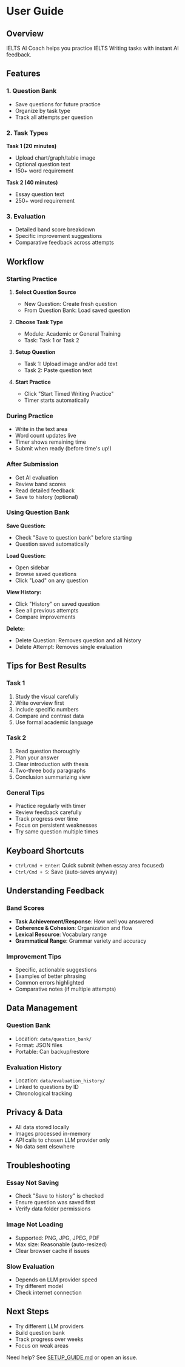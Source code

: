 # User Guide

## Overview

IELTS AI Coach helps you practice IELTS Writing tasks with instant AI feedback.

## Features

### 1. Question Bank
- Save questions for future practice
- Organize by task type
- Track all attempts per question

### 2. Task Types

**Task 1 (20 minutes)**
- Upload chart/graph/table image
- Optional question text
- 150+ word requirement

**Task 2 (40 minutes)**
- Essay question text
- 250+ word requirement

### 3. Evaluation
- Detailed band score breakdown
- Specific improvement suggestions
- Comparative feedback across attempts

## Workflow

### Starting Practice

1. **Select Question Source**
   - New Question: Create fresh question
   - From Question Bank: Load saved question

2. **Choose Task Type**
   - Module: Academic or General Training
   - Task: Task 1 or Task 2

3. **Setup Question**
   - Task 1: Upload image and/or add text
   - Task 2: Paste question text

4. **Start Practice**
   - Click "Start Timed Writing Practice"
   - Timer starts automatically

### During Practice

- Write in the text area
- Word count updates live
- Timer shows remaining time
- Submit when ready (before time's up!)

### After Submission

- Get AI evaluation
- Review band scores
- Read detailed feedback
- Save to history (optional)

### Using Question Bank

**Save Question:**
- Check "Save to question bank" before starting
- Question saved automatically

**Load Question:**
- Open sidebar
- Browse saved questions
- Click "Load" on any question

**View History:**
- Click "History" on saved question
- See all previous attempts
- Compare improvements

**Delete:**
- Delete Question: Removes question and all history
- Delete Attempt: Removes single evaluation

## Tips for Best Results

### Task 1
1. Study the visual carefully
2. Write overview first
3. Include specific numbers
4. Compare and contrast data
5. Use formal academic language

### Task 2
1. Read question thoroughly
2. Plan your answer
3. Clear introduction with thesis
4. Two-three body paragraphs
5. Conclusion summarizing view

### General Tips
- Practice regularly with timer
- Review feedback carefully
- Track progress over time
- Focus on persistent weaknesses
- Try same question multiple times

## Keyboard Shortcuts

- `Ctrl/Cmd + Enter`: Quick submit (when essay area focused)
- `Ctrl/Cmd + S`: Save (auto-saves anyway)

## Understanding Feedback

### Band Scores
- **Task Achievement/Response**: How well you answered
- **Coherence & Cohesion**: Organization and flow
- **Lexical Resource**: Vocabulary range
- **Grammatical Range**: Grammar variety and accuracy

### Improvement Tips
- Specific, actionable suggestions
- Examples of better phrasing
- Common errors highlighted
- Comparative notes (if multiple attempts)

## Data Management

### Question Bank
- Location: `data/question_bank/`
- Format: JSON files
- Portable: Can backup/restore

### Evaluation History
- Location: `data/evaluation_history/`
- Linked to questions by ID
- Chronological tracking

## Privacy & Data

- All data stored locally
- Images processed in-memory
- API calls to chosen LLM provider only
- No data sent elsewhere

## Troubleshooting

### Essay Not Saving
- Check "Save to history" is checked
- Ensure question was saved first
- Verify data folder permissions

### Image Not Loading
- Supported: PNG, JPG, JPEG, PDF
- Max size: Reasonable (auto-resized)
- Clear browser cache if issues

### Slow Evaluation
- Depends on LLM provider speed
- Try different model
- Check internet connection

## Next Steps

- Try different LLM providers
- Build question bank
- Track progress over weeks
- Focus on weak areas

Need help? See [SETUP_GUIDE.md](SETUP_GUIDE.md) or open an issue.
